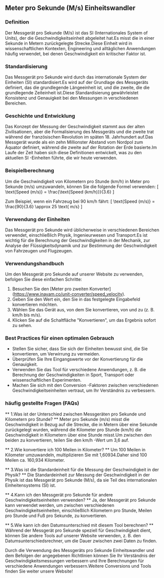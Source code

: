 ## Meter pro Sekunde (M/s) Einheitswandler

### Definition
Der Messgerät pro Sekunde (M/s) ist das SI (Internationales System of Units), der die Geschwindigkeitseinheit abgeleitet hat.Es misst die in einer Sekunde in Metern zurückgelegte Strecke.Diese Einheit wird in wissenschaftlichen Kontexten, Engineering und alltäglichen Anwendungen häufig verwendet, bei denen Geschwindigkeit ein kritischer Faktor ist.

### Standardisierung
Das Messgerät pro Sekunde wird durch das internationale System der Einheiten (SI) standardisiert.Es wird auf der Grundlage des Messgeräts definiert, das die grundlegende Längeeinheit ist, und die zweite, die die grundlegende Zeiteinheit ist.Diese Standardisierung gewährleistet Konsistenz und Genauigkeit bei den Messungen in verschiedenen Bereichen.

### Geschichte und Entwicklung
Das Konzept der Messung der Geschwindigkeit stammt aus der alten Zivilisationen, aber die Formalisierung des Messgeräts und die zweite trat während der französischen Revolution im späten 18. Jahrhundert auf.Das Messgerät wurde als ein zehn Millionster Abstand vom Nordpol zum Äquator definiert, während die zweite auf der Rotation der Erde basierte.Im Laufe der Zeit haben sich diese Definitionen entwickelt, was zu den aktuellen SI -Einheiten führte, die wir heute verwenden.

### Beispielberechnung
Um die Geschwindigkeit von Kilometern pro Stunde (km/h) in Meter pro Sekunde (m/s) umzuwandeln, können Sie die folgende Formel verwenden:
\[ \text{Speed (m/s)} = \frac{\text{Speed (km/h)}}{3.6} \]

Zum Beispiel, wenn ein Fahrzeug bei 90 km/h fährt:
\[ \text{Speed (m/s)} = \frac{90}{3.6} \approx 25 \text{ m/s} \]

### Verwendung der Einheiten
Das Messgerät pro Sekunde wird üblicherweise in verschiedenen Bereichen verwendet, einschließlich Physik, Ingenieurwesen und Transport.Es ist wichtig für die Berechnung der Geschwindigkeiten in der Mechanik, zur Analyse der Flüssigkeitsdynamik und zur Bestimmung der Geschwindigkeit von Fahrzeugen und Flugzeugen.

### Verwendungshandbuch
Um den Messgerät pro Sekunde auf unserer Website zu verwenden, befolgen Sie diese einfachen Schritte:
1. Besuchen Sie den [Meter pro zweiten Konverter] (https://www.inayam.co/unit-converter/speed_velocity).
2. Geben Sie den Wert ein, den Sie in das festgelegte Eingabefeld konvertieren möchten.
3. Wählen Sie das Gerät aus, von dem Sie konvertieren, von und zu (z. B. km/h bis m/s).
4. Klicken Sie auf die Schaltfläche "Konvertieren", um das Ergebnis sofort zu sehen.

### Best Practices für einen optimalen Gebrauch
- Stellen Sie sicher, dass Sie sich der Einheiten bewusst sind, die Sie konvertieren, um Verwirrung zu vermeiden.
- Überprüfen Sie Ihre Eingangswerte vor der Konvertierung für die Genauigkeit.
- Verwenden Sie das Tool für verschiedene Anwendungen, z. B. die Berechnung der Geschwindigkeiten in Sport, Transport oder wissenschaftlichen Experimenten.
- Machen Sie sich mit den Conversion -Faktoren zwischen verschiedenen Geschwindigkeitseinheiten vertraut, um Ihr Verständnis zu verbessern.

### häufig gestellte Fragen (FAQs)

** 1.Was ist der Unterschied zwischen Messgeräten pro Sekunde und Kilometern pro Stunde? **
Meter pro Sekunde (m/s) misst die Geschwindigkeit in Bezug auf die Strecke, die in Metern über eine Sekunde zurückgelegt wurden, während die Kilometer pro Stunde (km/h) die Geschwindigkeit in Kilometern über eine Stunde misst.Um zwischen den beiden zu konvertieren, teilen Sie den km/h -Wert um 3,6 auf.

** 2.Wie konvertiere ich 100 Meilen in Kilometer? **
Um 100 Meilen in Kilometer umzuwandeln, multiplizieren Sie mit 1,60934.Daher sind 100 Meilen ca. 160,934 Kilometer.

** 3.Was ist die Standardeinheit für die Messung der Geschwindigkeit in der Physik? **
Die Standardeinheit zur Messung der Geschwindigkeit in der Physik ist das Messgerät pro Sekunde (M/s), da sie Teil des internationalen Einheitensystems (SI) ist.

** 4.Kann ich den Messgerät pro Sekunde für andere Geschwindigkeitseinheiten verwenden? **
Ja, der Messgerät pro Sekunde kann verwendet werden, um zwischen verschiedenen Geschwindigkeitseinheiten, einschließlich Kilometern pro Stunde, Meilen pro Stunde und Fuß pro Sekunde, zu konvertieren.

** 5.Wie kann ich den Datumsunterschied mit diesem Tool berechnen? **
Während der Messgerät pro Sekunde speziell für Geschwindigkeit dient, können Sie andere Tools auf unserer Website verwenden, z. B. den Datumsunterschiedsrechner, um die Dauer zwischen zwei Daten zu finden.

Durch die Verwendung des Messgeräts pro Sekunde Einheitswandler und dem Befolgen der angegebenen Richtlinien können Sie Ihr Verständnis der Geschwindigkeitsmessungen verbessern und Ihre Berechnungen für verschiedene Anwendungen verbessern.Weitere Conversions und Tools finden Sie weiter unsere Website!